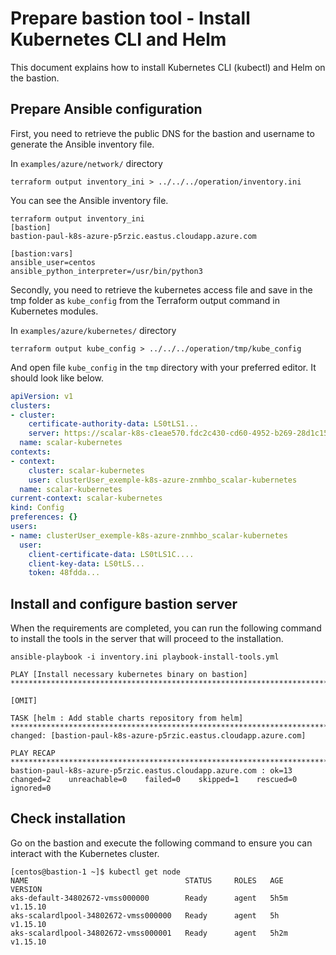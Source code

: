 # Prepare bastion tool - Install Kubernetes CLI and Helm

This document explains how to install Kubernetes CLI (kubectl) and Helm on the bastion.

## Prepare Ansible configuration

First, you need to retrieve the public DNS for the bastion and username to generate the Ansible inventory file.

In `examples/azure/network/` directory

```console
terraform output inventory_ini > ../../../operation/inventory.ini
```

You can see the Ansible inventory file.

```console
terraform output inventory_ini
[bastion]
bastion-paul-k8s-azure-p5rzic.eastus.cloudapp.azure.com

[bastion:vars]
ansible_user=centos
ansible_python_interpreter=/usr/bin/python3
```

Secondly, you need to retrieve the kubernetes access file and save in the tmp folder as `kube_config` from the Terraform output command in Kubernetes modules.

In `examples/azure/kubernetes/` directory

```console
terraform output kube_config > ../../../operation/tmp/kube_config
```

And open file `kube_config` in the `tmp` directory with your preferred editor. It should look like below.

```yml
apiVersion: v1
clusters:
- cluster:
    certificate-authority-data: LS0tLS1...
    server: https://scalar-k8s-c1eae570.fdc2c430-cd60-4952-b269-28d1c1583ca7.privatelink.eastus.azmk8s.io:443
  name: scalar-kubernetes
contexts:
- context:
    cluster: scalar-kubernetes
    user: clusterUser_exemple-k8s-azure-znmhbo_scalar-kubernetes
  name: scalar-kubernetes
current-context: scalar-kubernetes
kind: Config
preferences: {}
users:
- name: clusterUser_exemple-k8s-azure-znmhbo_scalar-kubernetes
  user:
    client-certificate-data: LS0tLS1C....
    client-key-data: LS0tLS...
    token: 48fdda...
```

## Install and configure bastion server

When the requirements are completed, you can run the following command to install the tools in the server that will proceed to the installation.

```console
ansible-playbook -i inventory.ini playbook-install-tools.yml

PLAY [Install necessary kubernetes binary on bastion] ****************************************************************************************************************************************************************************************************************

[OMIT]

TASK [helm : Add stable charts repository from helm] *****************************************************************************************************************************************************************************************************************
changed: [bastion-paul-k8s-azure-p5rzic.eastus.cloudapp.azure.com]

PLAY RECAP ***********************************************************************************************************************************************************************************************************************************************************
bastion-paul-k8s-azure-p5rzic.eastus.cloudapp.azure.com : ok=13   changed=2    unreachable=0    failed=0    skipped=1    rescued=0    ignored=0
```

## Check installation

Go on the bastion and execute the following command to ensure you can interact with the Kubernetes cluster.

```console
[centos@bastion-1 ~]$ kubectl get node
NAME                                   STATUS     ROLES   AGE    VERSION
aks-default-34802672-vmss000000        Ready      agent   5h5m   v1.15.10
aks-scalardlpool-34802672-vmss000000   Ready      agent   5h     v1.15.10
aks-scalardlpool-34802672-vmss000001   Ready      agent   5h2m   v1.15.10
```
